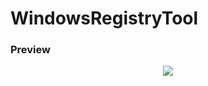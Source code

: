 # WindowsRegistryTool


### Preview
<p align="center">
  <img src="https://i.ibb.co/7Yq9mBs/image-2022-05-26-210123631.png" />
</p>
